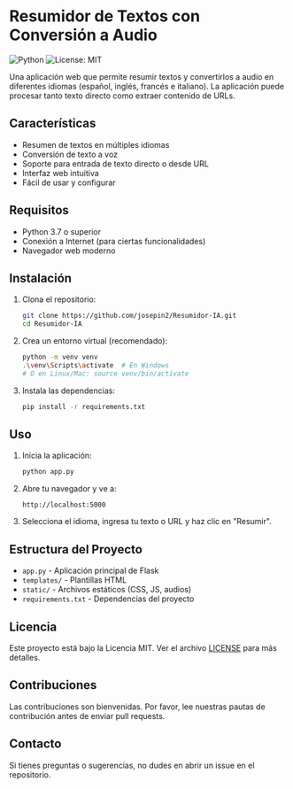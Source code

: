 # Resumidor de Textos con Conversión a Audio

![Python](https://img.shields.io/badge/python-3.7+-blue.svg)
![License: MIT](https://img.shields.io/badge/License-MIT-yellow.svg)

Una aplicación web que permite resumir textos y convertirlos a audio en diferentes idiomas (español, inglés, francés e italiano). La aplicación puede procesar tanto texto directo como extraer contenido de URLs.

## Características

- Resumen de textos en múltiples idiomas
- Conversión de texto a voz
- Soporte para entrada de texto directo o desde URL
- Interfaz web intuitiva
- Fácil de usar y configurar

## Requisitos

- Python 3.7 o superior
- Conexión a Internet (para ciertas funcionalidades)
- Navegador web moderno

## Instalación

1. Clona el repositorio:
   ```bash
   git clone https://github.com/josepin2/Resumidor-IA.git
   cd Resumidor-IA
   ```

2. Crea un entorno virtual (recomendado):
   ```bash
   python -m venv venv
   .\venv\Scripts\activate  # En Windows
   # O en Linux/Mac: source venv/bin/activate
   ```

3. Instala las dependencias:
   ```bash
   pip install -r requirements.txt
   ```

## Uso

1. Inicia la aplicación:
   ```bash
   python app.py
   ```

2. Abre tu navegador y ve a:
   ```
   http://localhost:5000
   ```

3. Selecciona el idioma, ingresa tu texto o URL y haz clic en "Resumir".

## Estructura del Proyecto

- `app.py` - Aplicación principal de Flask
- `templates/` - Plantillas HTML
- `static/` - Archivos estáticos (CSS, JS, audios)
- `requirements.txt` - Dependencias del proyecto

## Licencia

Este proyecto está bajo la Licencia MIT. Ver el archivo [LICENSE](LICENSE) para más detalles.

## Contribuciones

Las contribuciones son bienvenidas. Por favor, lee nuestras pautas de contribución antes de enviar pull requests.

## Contacto

Si tienes preguntas o sugerencias, no dudes en abrir un issue en el repositorio.
